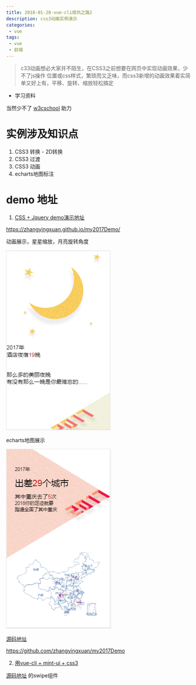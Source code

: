 ```yaml
---
title: 2018-01-28-vue-cli爬坑之路2
description: css3动画实例演示
categories:
 - vue
tags:
 - vue
 - 前端
---
```


> c33动画想必大家并不陌生，在CSS3之前想要在网页中实现动画效果，少不了js操作
> 位置或css样式，繁琐而又乏味，而css3新增的动画效果着实简单又好上有，平移、旋转、缩放轻松搞定

<!-- more -->
* 学习资料

当然少不了 [w3cschool](http://www.w3school.com.cn/css3/css3_animation.asp) 助力

# 实例涉及知识点
1. CSS3 转换 - 2D转换
2. CSS3 过渡
3. CSS3 动画
4. echarts地图标注

# demo 地址

1. [CSS + Jquery demo演示地址](https://zhangyingxuan.github.io/my2017Demo/)

https://zhangyingxuan.github.io/my2017Demo/

动画展示，星星缩放，月亮旋转角度

<img src="../assets/images/css3demo1.png"/>

echarts地图展示

<img src="../assets/images/css3demoMap.png"/>

[源码地址](https://github.com/zhangyingxuan/my2017Demo)

https://github.com/zhangyingxuan/my2017Demo

2. [用vue-cli + mint-ui + css3](https://zhangyingxuan.github.io/my2017Demo4Vue/dist/)

[源码地址](https://github.com/zhangyingxuan/my2017Demo4Vue)
的swipe组件